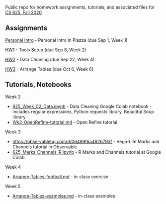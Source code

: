 Public repo for homework assignments, tutorials, and associated files for [CS 625, Fall 2020](https://www.cs.odu.edu/~mweigle/CS625-F20)

## Assignments

[Personal Intro](personal-intro.md) - Personal Intro in Piazza (due Sep 1, Week 1) 

[HW1](HW1.md) - Tools Setup (due Sep 8, Week 2)

[HW2](HW2.md) - Data Cleaning (due Sep 22, Week 4)

[HW3](HW3.md) - Arrange Tables (due Oct 6, Week 6)

## Tutorials, Notebooks

Week 2
* [625_Week_02_Data.ipynb](625_Week_02_Data.ipynb) - Data Cleaning Google Colab notebook - includes regular expressions, Python requests library, Beautiful Soup library
* [Wk2-OpenRefine-tutorial.md](Wk2-OpenRefine-tutorial.md) - Open Refine tutorial

Week 3
* https://observablehq.com/d/06499f6a4926793f - Vega-Lite Marks and Channels tutorial in Observable
* [625_Marks_Channels_R.ipynb](625_Marks_Channels_R.ipynb) - R Marks and Channels tutorial at Google Colab

Week 4
* [Arrange-Tables-football.md](Arrange-Tables-football.md) - in-class exercise

Week 5
* [Arrange-Tables-examples.md](Arrange-Tables-examples.md) - in-class examples
